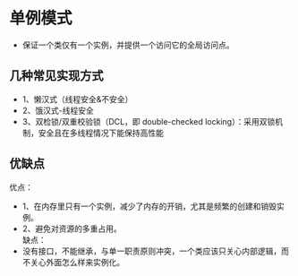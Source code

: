 # 单例模式
* 保证一个类仅有一个实例，并提供一个访问它的全局访问点。    

## 几种常见实现方式
* 1、懒汉式（线程安全&不安全）
* 2、饿汉式-线程安全
* 3、双检锁/双重校验锁（DCL，即 double-checked locking）：采用双锁机制，安全且在多线程情况下能保持高性能

## 优缺点
优点：  
* 1、在内存里只有一个实例，减少了内存的开销，尤其是频繁的创建和销毁实例。 
* 2、避免对资源的多重占用。  
缺点：  
* 没有接口，不能继承，与单一职责原则冲突，一个类应该只关心内部逻辑，而不关心外面怎么样来实例化。  

